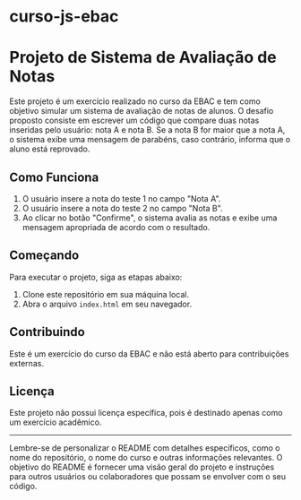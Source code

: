 # curso-js-ebac

# Projeto de Sistema de Avaliação de Notas

Este projeto é um exercício realizado no curso da EBAC e tem como objetivo simular um sistema de avaliação de notas de alunos. O desafio proposto consiste em escrever um código que compare duas notas inseridas pelo usuário: nota A e nota B. Se a nota B for maior que a nota A, o sistema exibe uma mensagem de parabéns, caso contrário, informa que o aluno está reprovado.

## Como Funciona

1. O usuário insere a nota do teste 1 no campo "Nota A".
2. O usuário insere a nota do teste 2 no campo "Nota B".
3. Ao clicar no botão "Confirme", o sistema avalia as notas e exibe uma mensagem apropriada de acordo com o resultado.

## Começando

Para executar o projeto, siga as etapas abaixo:

1. Clone este repositório em sua máquina local.
2. Abra o arquivo `index.html` em seu navegador.

## Contribuindo

Este é um exercício do curso da EBAC e não está aberto para contribuições externas.

## Licença

Este projeto não possui licença específica, pois é destinado apenas como um exercício acadêmico.

---

Lembre-se de personalizar o README com detalhes específicos, como o nome do repositório, o nome do curso e outras informações relevantes. O objetivo do README é fornecer uma visão geral do projeto e instruções para outros usuários ou colaboradores que possam se envolver com o seu código.
